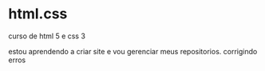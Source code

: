 # html.css
 curso de html 5 e css 3

 estou aprendendo a criar site e vou gerenciar meus repositorios.
 corrigindo erros
 
